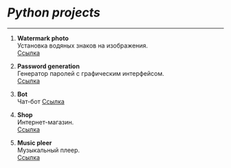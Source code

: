 # ***Python projects***    
____
1. **Watermark photo**  
Установка водяных знаков на изображения.  
[Ссылка](https://github.com/Dv-nn/Python-projects/tree/main/Watermark%20photo)    
  
2. **Password generation**  
Генератор паролей с графическим интерфейсом.  
[Ссылка](https://github.com/Dv-nn/Python-projects/tree/main/Watermark%20photo)

3. **Bot**  
Чат-бот 
[Ссылка]() 

4. **Shop**  
Интернет-магазин.  
[Ссылка]()  

5. **Music pleer**  
Музыкальный плеер.  
[Ссылка]()  
